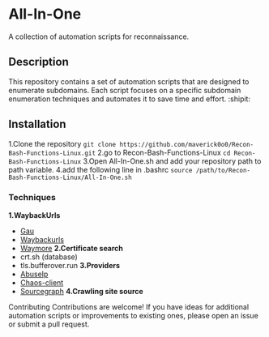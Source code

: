# All-In-One
A collection of automation scripts for reconnaissance.

## Description
This repository contains a set of automation scripts that are designed to enumerate subdomains. Each script focuses on a specific subdomain enumeration techniques and automates it to save time and effort. :shipit:

## Installation
1.Clone the repository
`git clone https://github.com/maverick0o0/Recon-Bash-Functions-Linux.git`
2.go to Recon-Bash-Functions-Linux
`cd Recon-Bash-Functions-Linux`
3.Open All-In-One.sh and add your repository path to path variable.
4.add the following line in .bashrc
`source /path/to/Recon-Bash-Functions-Linux/All-In-One.sh`
### Techniques
**1.WaybackUrls**
- [Gau](https://github.com/lc/gau)
- [Waybackurls](https://github.com/tomnomnom/waybackurls)
- [Waymore](https://github.com/xnl-h4ck3r/waymore)
**2.Certificate search**
- crt.sh (database)
- tls.bufferover.run
**3.Providers**
- [AbuseIp](https://www.abuseipdb.com/)
- [Chaos-client](https://github.com/projectdiscovery/chaos-client)
- [Sourcegraph](https://sourcegraph.com/search)
**4.Crawling site source**



Contributing
Contributions are welcome! If you have ideas for additional automation scripts or improvements to existing ones, please open an issue or submit a pull request.
